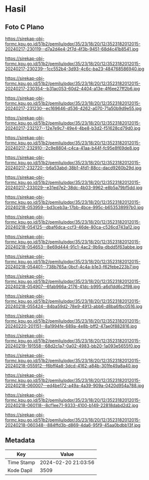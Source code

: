 # Hasil

## Foto C Plano

https://sirekap-obj-formc.kpu.go.id/51b2/pemilu/pdpr/35/23/18/20/12/3523182012015-20240217-230119--d7a2d4e4-2f7d-4f3b-9451-68d4c41b8541.jpg

https://sirekap-obj-formc.kpu.go.id/51b2/pemilu/pdpr/35/23/18/20/12/3523182012015-20240217-230239--1cc552b4-3d93-4c6c-ba23-484768586940.jpg

https://sirekap-obj-formc.kpu.go.id/51b2/pemilu/pdpr/35/23/18/20/12/3523182012015-20240217-230354--b31ac053-60d2-4404-a13e-4f6ee27ff2b6.jpg

https://sirekap-obj-formc.kpu.go.id/51b2/pemilu/pdpr/35/23/18/20/12/3523182012015-20240217-231230--ec169646-d536-4262-a070-71a50b9d9e55.jpg

https://sirekap-obj-formc.kpu.go.id/51b2/pemilu/pdpr/35/23/18/20/12/3523182012015-20240217-232127--12e7e9c7-49e4-4be8-b3d2-f51628cd79d0.jpg

https://sirekap-obj-formc.kpu.go.id/51b2/pemilu/pdpr/35/23/18/20/12/3523182012015-20240217-232910--2c9e8804-c4ca-41aa-b44f-fc95e8f69de8.jpg

https://sirekap-obj-formc.kpu.go.id/51b2/pemilu/pdpr/35/23/18/20/12/3523182012015-20240217-232720--b6a53abd-38b1-4fd1-88cc-dacd9260b29d.jpg

https://sirekap-obj-formc.kpu.go.id/51b2/pemilu/pdpr/35/23/18/20/12/3523182012015-20240217-233029--e31ed7e2-38dc-4b03-9962-e8b5a79bf5dd.jpg

https://sirekap-obj-formc.kpu.go.id/51b2/pemilu/pdpr/35/23/18/20/12/3523182012015-20240218-053959--bd3ceb3a-17bb-4bce-995c-b653538997b0.jpg

https://sirekap-obj-formc.kpu.go.id/51b2/pemilu/pdpr/35/23/18/20/12/3523182012015-20240218-054125--dbaf6dca-ccf3-46de-80ca-c526cd743a12.jpg

https://sirekap-obj-formc.kpu.go.id/51b2/pemilu/pdpr/35/23/18/20/12/3523182012015-20240218-054653--8e69d444-91c1-4ac2-9b9a-dbdd5f63abbe.jpg

https://sirekap-obj-formc.kpu.go.id/51b2/pemilu/pdpr/35/23/18/20/12/3523182012015-20240218-054401--738b765a-0bcf-4c4a-b1e3-f62febe223b7.jpg

https://sirekap-obj-formc.kpu.go.id/51b2/pemilu/pdpr/35/23/18/20/12/3523182012015-20240218-054907--6fab966a-2176-41dc-b995-a6d1dd6c2f98.jpg

https://sirekap-obj-formc.kpu.go.id/51b2/pemilu/pdpr/35/23/18/20/12/3523182012015-20240218-055424--84ba59d2-78e9-4913-abb6-d8ba6fbc0516.jpg

https://sirekap-obj-formc.kpu.go.id/51b2/pemilu/pdpr/35/23/18/20/12/3523182012015-20240220-201151--8a1994fe-689a-4e8b-bff2-47ae0f882816.jpg

https://sirekap-obj-formc.kpu.go.id/51b2/pemilu/pdpr/35/23/18/20/12/3523182012015-20240219-191558--68d2c1a7-0a02-4983-bb20-1a093e5655f0.jpg

https://sirekap-obj-formc.kpu.go.id/51b2/pemilu/pdpr/35/23/18/20/12/3523182012015-20240218-055912--f6bff4a8-3dcd-4162-a84b-301fe49a8a40.jpg

https://sirekap-obj-formc.kpu.go.id/51b2/pemilu/pdpr/35/23/18/20/12/3523182012015-20240218-060007--ed4be172-a49a-4a39-909a-0420d954a788.jpg

https://sirekap-obj-formc.kpu.go.id/51b2/pemilu/pdpr/35/23/18/20/12/3523182012015-20240218-060118--8cf1ee71-9333-4100-b149-22818dabd2d2.jpg

https://sirekap-obj-formc.kpu.go.id/51b2/pemilu/pdpr/35/23/18/20/12/3523182012015-20240218-060348--884ffd3b-d869-4da6-95f9-45aa0bdbb13f.jpg


## Metadata

| Key        | Value               |
| ---------- | ------------------- |
| Time Stamp | 2024-02-20 21:03:56 |
| Kode Dapil | 3509                |



